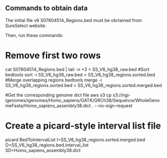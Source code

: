 ## Commands to obtain data

The initial file v6 S07604514_Regions.bed must be obrtained from SureSelect website.

Then, run these commands:
# Remove first two rows
cat S07604514_Regions.bed | tail -n +3 > SS_V6_hg38_raw.bed
#Sort
bedtools sort -i SS_V6_hg38_raw.bed > SS_V6_hg38_regions.sorted.bed
#Merge overlapping regions
bedtools merge -i SS_V6_hg38_regions.sorted.bed > SS_V6_hg38_regions.sorted.merged.bed

#Get the corresponding genome dict file
aws s3 cp s3://ngi-igenomes/igenomes/Homo_sapiens/GATK/GRCh38/Sequence/WholeGenomeFasta/Homo_sapiens_assembly38.dict . --no-sign-request

# Create a picard-style interval list file
picard BedToIntervalList I=SS_V6_hg38_regions.sorted.merged.bed O=SS_V6_hg38_regions.bed.interval_list SD=Homo_sapiens_assembly38.dict


